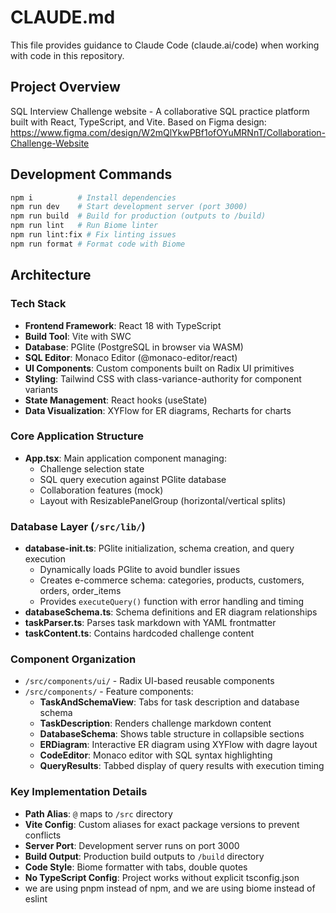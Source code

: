 # CLAUDE.md

This file provides guidance to Claude Code (claude.ai/code) when working with code in this repository.

## Project Overview

SQL Interview Challenge website - A collaborative SQL practice platform built with React, TypeScript, and Vite. Based on Figma design: https://www.figma.com/design/W2mQlYkwPBf1ofOYuMRNnT/Collaboration-Challenge-Website

## Development Commands

```bash
npm i          # Install dependencies
npm run dev    # Start development server (port 3000)
npm run build  # Build for production (outputs to /build)
npm run lint   # Run Biome linter
npm run lint:fix # Fix linting issues
npm run format # Format code with Biome
```

## Architecture

### Tech Stack
- **Frontend Framework**: React 18 with TypeScript
- **Build Tool**: Vite with SWC
- **Database**: PGlite (PostgreSQL in browser via WASM)
- **SQL Editor**: Monaco Editor (@monaco-editor/react)
- **UI Components**: Custom components built on Radix UI primitives
- **Styling**: Tailwind CSS with class-variance-authority for component variants
- **State Management**: React hooks (useState)
- **Data Visualization**: XYFlow for ER diagrams, Recharts for charts

### Core Application Structure
- **App.tsx**: Main application component managing:
  - Challenge selection state
  - SQL query execution against PGlite database
  - Collaboration features (mock)
  - Layout with ResizablePanelGroup (horizontal/vertical splits)
  
### Database Layer (`/src/lib/`)
- **database-init.ts**: PGlite initialization, schema creation, and query execution
  - Dynamically loads PGlite to avoid bundler issues
  - Creates e-commerce schema: categories, products, customers, orders, order_items
  - Provides `executeQuery()` function with error handling and timing
- **databaseSchema.ts**: Schema definitions and ER diagram relationships
- **taskParser.ts**: Parses task markdown with YAML frontmatter
- **taskContent.ts**: Contains hardcoded challenge content

### Component Organization
- `/src/components/ui/` - Radix UI-based reusable components
- `/src/components/` - Feature components:
  - **TaskAndSchemaView**: Tabs for task description and database schema
  - **TaskDescription**: Renders challenge markdown content
  - **DatabaseSchema**: Shows table structure in collapsible sections
  - **ERDiagram**: Interactive ER diagram using XYFlow with dagre layout
  - **CodeEditor**: Monaco editor with SQL syntax highlighting
  - **QueryResults**: Tabbed display of query results with execution timing

### Key Implementation Details
- **Path Alias**: `@` maps to `/src` directory
- **Vite Config**: Custom aliases for exact package versions to prevent conflicts
- **Server Port**: Development server runs on port 3000
- **Build Output**: Production build outputs to `/build` directory
- **Code Style**: Biome formatter with tabs, double quotes
- **No TypeScript Config**: Project works without explicit tsconfig.json
- we are using pnpm instead of npm, and we are using biome instead of eslint